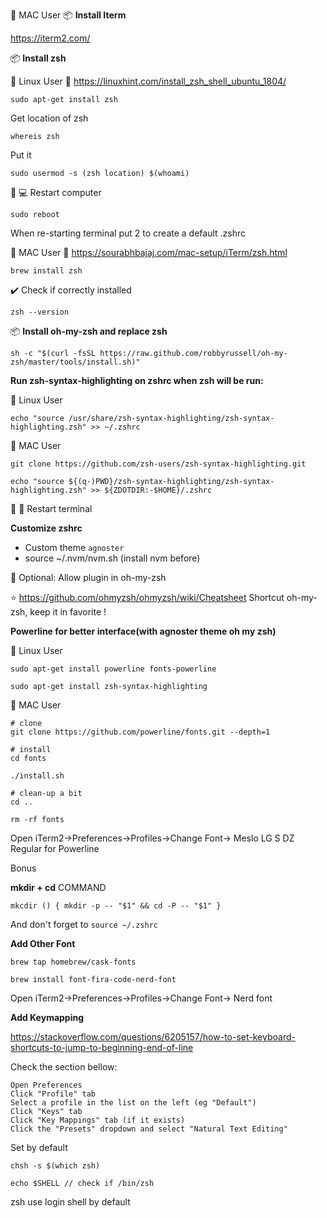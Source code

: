 🍎 MAC User
📦 **Install Iterm**

https://iterm2.com/

📦 **Install zsh**

🐧 Linux User
:link: https://linuxhint.com/install_zsh_shell_ubuntu_1804/

```console
sudo apt-get install zsh
```

Get location of zsh

```console
whereis zsh
```

Put it

```console
sudo usermod -s (zsh location) $(whoami)
```

:repeat: :computer: Restart computer

```console
sudo reboot
```

When re-starting terminal put 2 to create a default .zshrc

🍎 MAC User
:link: https://sourabhbajaj.com/mac-setup/iTerm/zsh.html

```console
brew install zsh
```

:heavy_check_mark: Check if correctly installed

```console
zsh --version
```

📦 **Install oh-my-zsh and replace zsh**

```console
sh -c "$(curl -fsSL https://raw.github.com/robbyrussell/oh-my-zsh/master/tools/install.sh)"
```

**Run zsh-syntax-highlighting on zshrc when zsh will be run:**

🐧 Linux User

```console
echo "source /usr/share/zsh-syntax-highlighting/zsh-syntax-highlighting.zsh" >> ~/.zshrc
```

🍎 MAC User

```console
git clone https://github.com/zsh-users/zsh-syntax-highlighting.git

echo "source ${(q-)PWD}/zsh-syntax-highlighting/zsh-syntax-highlighting.zsh" >> ${ZDOTDIR:-$HOME}/.zshrc
```

:repeat: :white_square_button: Restart terminal

**Customize zshrc**

- Custom theme `agnoster`
- source ~/.nvm/nvm.sh (install nvm before)

:triangular_flag_on_post: Optional: Allow plugin in oh-my-zsh

:star: https://github.com/ohmyzsh/ohmyzsh/wiki/Cheatsheet Shortcut oh-my-zsh, keep it in favorite !

**Powerline for better interface(with agnoster theme oh my zsh)**

🐧 Linux User

```console
sudo apt-get install powerline fonts-powerline
```

```console
sudo apt-get install zsh-syntax-highlighting
```

🍎 MAC User

```console
# clone
git clone https://github.com/powerline/fonts.git --depth=1

# install
cd fonts

./install.sh

# clean-up a bit
cd ..

rm -rf fonts
```

Open iTerm2->Preferences->Profiles->Change Font-> Meslo LG S DZ Regular for Powerline

Bonus

**mkdir + cd** COMMAND

```console
mkcdir () { mkdir -p -- "$1" && cd -P -- "$1" }
```

And don't forget to `source ~/.zshrc`

**Add Other Font**

```console
brew tap homebrew/cask-fonts

brew install font-fira-code-nerd-font
```

Open iTerm2->Preferences->Profiles->Change Font-> Nerd font

**Add Keymapping**

https://stackoverflow.com/questions/6205157/how-to-set-keyboard-shortcuts-to-jump-to-beginning-end-of-line

Check the section bellow:

```
Open Preferences
Click "Profile" tab
Select a profile in the list on the left (eg "Default")
Click "Keys" tab
Click "Key Mappings" tab (if it exists)
Click the "Presets" dropdown and select "Natural Text Editing"
```

Set by default

```
chsh -s $(which zsh)

echo $SHELL // check if /bin/zsh 
```

zsh use login shell by default
